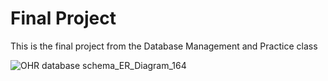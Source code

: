 # Final Project
This is the final project from the Database Management and Practice class


![OHR database schema_ER_Diagram_164](https://user-images.githubusercontent.com/114143258/205442867-96993563-cf55-49f5-b2a4-629c59fa1527.jpg)
